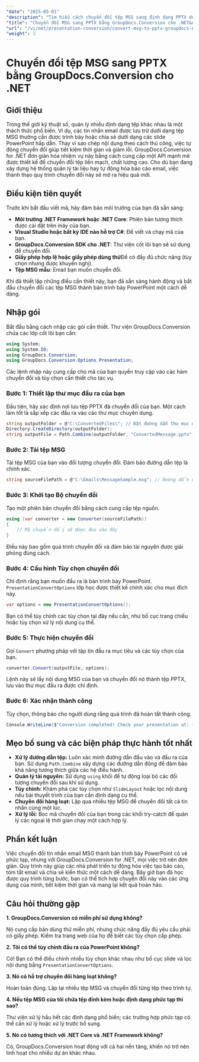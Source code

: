 ```yaml
---
"date": "2025-05-01"
"description": "Tìm hiểu cách chuyển đổi tệp MSG sang định dạng PPTX dễ dàng bằng GroupDocs.Conversion for .NET. Tối ưu hóa việc quản lý tài liệu và nâng cao năng suất."
"title": "Chuyển đổi MSG sang PPTX bằng GroupDocs.Conversion cho .NET&#58; Hướng dẫn từng bước"
"url": "/vi/net/presentation-conversion/convert-msg-to-pptx-groupdocs-net/"
"weight": 1
---
```


# Chuyển đổi tệp MSG sang PPTX bằng GroupDocs.Conversion cho .NET

## Giới thiệu

Trong thế giới kỹ thuật số, quản lý nhiều định dạng tệp khác nhau là một thách thức phổ biến. Ví dụ, các tin nhắn email được lưu trữ dưới dạng tệp MSG thường cần được trình bày hoặc chia sẻ dưới dạng các slide PowerPoint hấp dẫn. Thay vì sao chép nội dung theo cách thủ công, việc tự động chuyển đổi giúp tiết kiệm thời gian và giảm lỗi. GroupDocs.Conversion for .NET đơn giản hóa nhiệm vụ này bằng cách cung cấp một API mạnh mẽ được thiết kế để chuyển đổi tệp liền mạch, chất lượng cao. Cho dù bạn đang xây dựng hệ thống quản lý tài liệu hay tự động hóa báo cáo email, việc thành thạo quy trình chuyển đổi này sẽ mở ra hiệu quả mới.

## Điều kiện tiên quyết

Trước khi bắt đầu viết mã, hãy đảm bảo môi trường của bạn đã sẵn sàng:

- **Môi trường .NET Framework hoặc .NET Core**: Phiên bản tương thích được cài đặt trên máy của bạn.
- **Visual Studio hoặc bất kỳ IDE nào hỗ trợ C#**: Để viết và chạy mã của bạn.
- **GroupDocs.Conversion SDK cho .NET**: Thư viện cốt lõi bạn sẽ sử dụng để chuyển đổi.
- **Giấy phép hợp lệ hoặc giấy phép dùng thử**Để có đầy đủ chức năng (tùy chọn nhưng được khuyến nghị).
- **Tệp MSG mẫu**: Email bạn muốn chuyển đổi.

Khi đã thiết lập những điều cần thiết này, bạn đã sẵn sàng hành động và bắt đầu chuyển đổi các tệp MSG thành bản trình bày PowerPoint một cách dễ dàng.


## Nhập gói

Bắt đầu bằng cách nhập các gói cần thiết. Thư viện GroupDocs.Conversion chứa các lớp cốt lõi bạn cần:

```csharp
using System;
using System.IO;
using GroupDocs.Conversion;
using GroupDocs.Conversion.Options.Presentation;
```

Các lệnh nhập này cung cấp cho mã của bạn quyền truy cập vào các hàm chuyển đổi và tùy chọn cần thiết cho tác vụ.

### Bước 1: Thiết lập thư mục đầu ra của bạn

Đầu tiên, hãy xác định nơi lưu tệp PPTX đã chuyển đổi của bạn. Một cách làm tốt là sắp xếp các đầu ra vào các thư mục chuyên dụng.

```csharp
string outputFolder = @"C:\ConvertedFiles\"; // Đặt đường dẫn thư mục đầu ra của bạn ở đây
Directory.CreateDirectory(outputFolder);
string outputFile = Path.Combine(outputFolder, "ConvertedMessage.pptx");
```

### Bước 2: Tải tệp MSG

Tải tệp MSG của bạn vào đối tượng chuyển đổi. Đảm bảo đường dẫn tệp là chính xác.

```csharp
string sourceFilePath = @"C:\Emails\MessageSample.msg"; // Đường dẫn đến tệp MSG của bạn
```

### Bước 3: Khởi tạo Bộ chuyển đổi

Tạo một phiên bản chuyển đổi bằng cách cung cấp tệp nguồn.

```csharp
using (var converter = new Converter(sourceFilePath))
{
    // Mã chuyển đổi sẽ được đưa vào đây
}
```

Điều này bao gồm quá trình chuyển đổi và đảm bảo tài nguyên được giải phóng đúng cách.

### Bước 4: Cấu hình Tùy chọn chuyển đổi

Chỉ định rằng bạn muốn đầu ra là bản trình bày PowerPoint. `PresentationConvertOptions` lớp học được thiết kế chính xác cho mục đích này.

```csharp
var options = new PresentationConvertOptions();
```

Bạn có thể tùy chỉnh các tùy chọn tại đây nếu cần, như bố cục trang chiếu hoặc tùy chọn xử lý nội dung cụ thể.

### Bước 5: Thực hiện chuyển đổi

Gọi `Convert` phương pháp với tập tin đầu ra mục tiêu và các tùy chọn của bạn.

```csharp
converter.Convert(outputFile, options);
```

Lệnh này sẽ lấy nội dung MSG của bạn và chuyển đổi nó thành tệp PPTX, lưu vào thư mục đầu ra được chỉ định.

### Bước 6: Xác nhận thành công

Tùy chọn, thông báo cho người dùng rằng quá trình đã hoàn tất thành công.

```csharp
Console.WriteLine($"Conversion completed! Check your presentation at: {outputFile}");
```

## Mẹo bổ sung và các biện pháp thực hành tốt nhất

- **Xử lý đường dẫn tệp:** Luôn xác minh đường dẫn đầu vào và đầu ra của bạn. Sử dụng `Path.Combine` xây dựng các đường dẫn động để đảm bảo khả năng tương thích giữa các hệ điều hành.
- **Quản lý tài nguyên:** Sử dụng `using` khối để tự động loại bỏ các đối tượng chuyển đổi sau khi sử dụng.
- **Tùy chỉnh:** Khám phá các tùy chọn như `SlideLayout` hoặc lọc nội dung nếu bài thuyết trình của bạn cần định dạng cụ thể.
- **Chuyển đổi hàng loạt:** Lặp qua nhiều tệp MSG để chuyển đổi tất cả tin nhắn cùng một lúc.
- **Xử lý lỗi:** Bọc mã chuyển đổi của bạn trong các khối try-catch để quản lý các ngoại lệ thời gian chạy một cách hợp lý.


## Phần kết luận

Việc chuyển đổi tin nhắn email MSG thành bản trình bày PowerPoint có vẻ phức tạp, nhưng với GroupDocs.Conversion for .NET, mọi việc trở nên đơn giản. Quy trình này giúp các nhà phát triển tự động hóa việc tạo báo cáo, tóm tắt email và chia sẻ kiến thức một cách dễ dàng. Bây giờ bạn đã học được quy trình từng bước, bạn có thể tích hợp chuyển đổi này vào các ứng dụng của mình, tiết kiệm thời gian và mang lại kết quả hoàn hảo.


## Câu hỏi thường gặp

**1. GroupDocs.Conversion có miễn phí sử dụng không?**  

Nó cung cấp bản dùng thử miễn phí, nhưng chức năng đầy đủ yêu cầu phải có giấy phép. Kiểm tra trang web của họ để biết các tùy chọn cấp phép.

**2. Tôi có thể tùy chỉnh đầu ra của PowerPoint không?**  

Có! Bạn có thể điều chỉnh nhiều tùy chọn khác nhau như bố cục slide và lọc nội dung bằng `PresentationConvertOptions`.

**3. Nó có hỗ trợ chuyển đổi hàng loạt không?**  

Hoàn toàn đúng. Lặp lại nhiều tệp MSG và chuyển đổi từng tệp theo trình tự.

**4. Nếu tệp MSG của tôi chứa tệp đính kèm hoặc định dạng phức tạp thì sao?**  

Thư viện xử lý hầu hết các định dạng phổ biến; các trường hợp phức tạp có thể cần xử lý hoặc xử lý trước bổ sung.

**5. Nó có tương thích với .NET Core và .NET Framework không?**  

Có, GroupDocs.Conversion hoạt động với cả hai nền tảng, khiến nó trở nên linh hoạt cho nhiều dự án khác nhau.